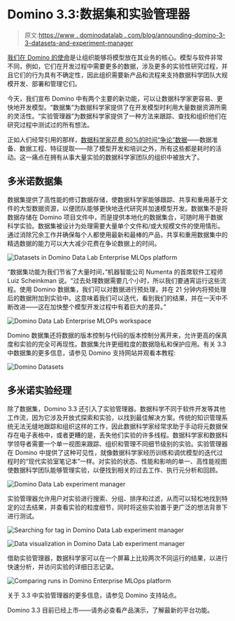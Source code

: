 # Domino 3.3:数据集和实验管理器

> 原文:[https://www . dominodatalab . com/blog/announding-domino-3-3-datasets-and-experiment-manager](https://www.dominodatalab.com/blog/announcing-domino-3-3-datasets-and-experiment-manager)

[我们在 Domino 的使命](https://blog.dominodatalab.com/model-management-era-model-driven-business/)是让组织能够将模型放在其业务的核心。模型与软件非常不同，例如，它们在开发过程中需要更多的数据，涉及更多的实验性研究过程，并且它们的行为具有不确定性，因此组织需要新产品和流程来支持数据科学团队大规模开发、部署和管理它们。

今天，我们宣布 Domino 中有两个主要的新功能，可以让数据科学家更容易、更快地开发模型。“数据集”为数据科学家提供了在开发模型时利用大量数据资源所需的灵活性。“实验管理器”为数据科学家提供了一种方法来跟踪、查找和组织他们在研究过程中测试过的所有想法。

正如人们经常引用的那样，[数据科学家花费 80%的时间“争论”数据](https://www.mckinsey.com/~/media/mckinsey/industries/advanced%20electronics/our%20insights/how%20artificial%20intelligence%20can%20deliver%20real%20value%20to%20companies/mgi-artificial-intelligence-discussion-paper.ashx)——数据准备、数据工程、特征提取——除了模型开发和培训之外，所有这些都是耗时的活动。这一痛点在拥有从事大量实验的数据科学家团队的组织中被放大了。

## 多米诺数据集

数据集提供了高性能的修订数据存储，使数据科学家能够跟踪、共享和重用基于文件的大型数据资源，以便团队能够更快地迭代研究并加速模型开发。数据集不是将数据存储在 Domino 项目文件中，而是提供本地化的数据集合，可随时用于数据科学实验。数据集被设计为处理需要大量单个文件和/或大规模文件的使用情形。通过消除冗余工作并确保每个人都使用最新和最棒的产品，共享和重用数据集中的精选数据的能力可以大大减少花费在争论数据上的时间。

![Datasets in Domino Data Lab Enterprise MLOps platform](../Images/e34cc35134a5cb48b61f38457370c25e.png)

“数据集功能为我们节省了大量时间，”机器智能公司 Numenta 的首席软件工程师 Luiz Scheinkman 说。“过去处理数据需要几个小时，所以我们要通宵运行这些流程。使用 Domino 数据集，我们可以对数据进行预处理，并在 21 分钟内将预处理后的数据附加到实验中。这意味着我们可以迭代，看到我们的结果，并在一天中不断改进——这在加快整个模型开发过程中有着巨大的差异。”

![Domino Data Lab Enterprise MLOPs workspace](../Images/a72008229a20662632b85386fe0c6758.png)

Domino 数据集还将数据的版本控制与代码的版本控制分离开来，允许更高的保真度和实验的完全可再现性。数据集允许更细粒度的数据隐私和保护应用。有关 3.3 中数据集的更多信息，请参见 Domino 支持网站并观看本教程:

![Domino Datasets](../Images/a0e1122c5db7d86c0aaba5802fcb3755.png)

## 多米诺实验经理

除了数据集，Domino 3.3 还引入了实验管理器。数据科学不同于软件开发等其他工作流，因为它涉及开放式探索和实验，以找到最佳解决方案。传统的知识管理系统无法无缝地跟踪和组织这样的工作，因此数据科学家经常求助于手动将元数据保存在电子表格中，或者更糟的是，丢失他们实验的许多线程。数据科学家和数据科学领导者需要一个单一视图来跟踪、组织和管理不同细节级别的实验。实验管理器在 Domino 中提供了这种可见性，就像数据科学家经历训练和调优模型的迭代过程时的“现代实验室笔记本”一样。对实验的状态、性能和影响的单一、高性能视图使数据科学团队能够管理实验，以便找到相关的过去工作、执行元分析和回顾。

![Domino Data Lab experiment manager](../Images/ebb5fe5132c661b92372b19d032fa9ac.png)

实验管理器允许用户对实验进行搜索、分组、排序和过滤，从而可以轻松地找到特定的过去结果，并查看实验的粒度细节，同时将这些实验置于更广泛的想法背景下进行测试。

![Searching for tag in Domino Data Lab experiment manager](../Images/aec22dc2a25e113c0123166af584785d.png)

![Data visualization in Domino Data Lab experiment manager](../Images/55d809f56d6858b8bbb3af27f1219b68.png)

借助实验管理器，数据科学家可以在一个屏幕上比较两次不同运行的结果，以进行快速分析，并访问实验的详细日志记录。

![Comparing runs in Domino Enterprise MLOps platform](../Images/032b135376fd318b8bbbc0808a62d9d4.png)

关于 3.3 中实验管理器的更多信息，请参见 Domino 支持站点。

Domino 3.3 目前已经上市——请务必查看产品演示，了解最新的平台功能。